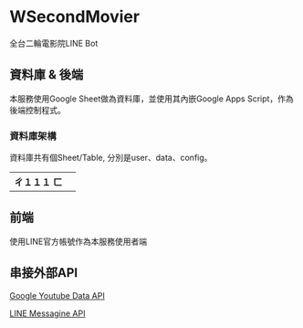 # WSecondMovier

全台二輪電影院LINE Bot

## 資料庫 & 後端

本服務使用Google Sheet做為資料庫，並使用其內嵌Google Apps Script，作為後端控制程式。

### 資料庫架構

資料庫共有個Sheet/Table, 分別是user、data、config。


<table>
  <tr>
     <th>ㄔ１１１
       ㄈ
     <th>
  </tr>
</table>

## 前端

使用LINE官方帳號作為本服務使用者端

## 串接外部API

[Google Youtube Data API](https://developers.google.com/youtube/v3)

[LINE Messagine API](https://developers.line.biz/en/reference/messaging-api/)
